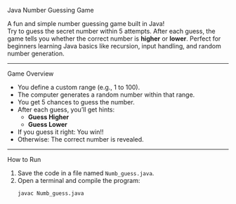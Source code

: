 Java Number Guessing Game

A fun and simple number guessing game built in Java!  
Try to guess the secret number within 5 attempts. After each guess, the game tells you whether the correct number is **higher** or **lower**. Perfect for beginners learning Java basics like recursion, input handling, and random number generation.

---------------------------------------------------------------------

Game Overview

- You define a custom range (e.g., 1 to 100).
- The computer generates a random number within that range.
- You get 5 chances to guess the number.
- After each guess, you’ll get hints:
  - **Guess Higher**
  - **Guess Lower**
- If you guess it right: You win!!
- Otherwise: The correct number is revealed.

---------------------------------------------------------------------

How to Run

1. Save the code in a file named `Numb_guess.java`.
2. Open a terminal and compile the program:
   ```bash
   javac Numb_guess.java
